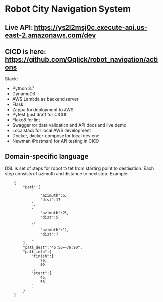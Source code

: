 # Robot City Navigation System

## Live API: <https://ys2l2msj0c.execute-api.us-east-2.amazonaws.com/dev>

## CICD is here: <https://github.com/Qqlick/robot_navigation/actions>


Stack:
   - Python 3.7
   - DynamoDB
   - AWS Lambda as backend server
   - Flask
   - Zappa for deployment to AWS
   - Pytest (just draft for CICD)
   - Flake8 for lint
   - Swagger for data validation and API docs and live demo
   - Localstack for local AWS development 
   - Docker, docker-compose for local dev env
   - Newman (Postman) for API testing in CICD

## Domain-specific language
   DSL is set of steps for robot to tet from starting point to destination.
   Each step consists of azimuth and distance to next step.
   Example: 
   
        {
            "path":[
                {
                    "azimuth":5,
                    "dist":17
                },
                {
                    "azimuth":23,
                    "dist":5
                },
                {
                    "azimuth":12,
                    "dist":7
                }
            ],
            "path_dest":"45:56=>76:90",
            "path_info":{
                "finish":[
                    76,
                    90
                ],
                "start":[
                    45,
                    56
                ]
            }
        }